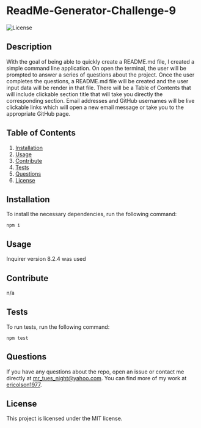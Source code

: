 # ReadMe-Generator-Challenge-9
![License](https://img.shields.io/badge/License-MIT-yellow.svg)

## Description
With the goal of being able to quickly create a README.md file, I created a simple command line application. On open the terminal, the user will be prompted to answer a series of questions about the project. Once the user completes the questions, a README.md file will be created and the user input data will be render in that file. There will be a Table of Contents that will include clickable section title that will take you directly the corresponding section. Email addresses and GitHub usernames will be live clickable links which will open a new email message or take you to the appropriate GitHub page. 

## Table of Contents
1. [Installation](#installation)
2. [Usage](#usage)
3. [Contribute](#contribute)
4. [Tests](#tests)
5. [Questions](#questions)
6. [License](#license)

## Installation
To install the necessary dependencies, run the following command:
    
    npm i

## Usage
Inquirer version 8.2.4 was used

## Contribute
n/a

## Tests
To run tests, run the following command:
    
    npm test

## Questions
If you have any questions about the repo, open an issue or contact me directly at mr_tues_night@yahoo.com. You can find more of my work at [ericolson1977](https://github.com/ericolson1977).

## License
  This project is licensed under the MIT license.
